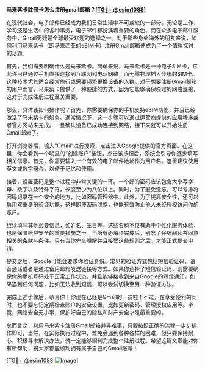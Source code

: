 **马来紫卡註冊卡怎么注册gmail邮箱？[[TG💪+ @esim1088](https://t.me/s/esim1088)]**

在现代社会，电子邮件已经成为我们日常生活中不可或缺的一部分。无论是工作、学习还是生活中的各种事务，电子邮件都扮演着重要的角色。而在众多电子邮件服务中，Gmail无疑是全球最受欢迎的选择之一。对于那些身处海外的朋友来说，如何利用马来紫卡（即马来西亚的eSIM卡）注册Gmail邮箱便成为了一个值得探讨的话题。

首先，我们需要明确什么是马来紫卡。简单来说，马来紫卡是一种电子SIM卡，它允许用户通过手机直接连接到互联网和电话网络，而无需物理插入传统的SIM卡。这种技术尤其适合经常旅行或需要频繁更换设备的人群。对于想要注册Gmail邮箱的用户而言，马来紫卡提供了一种便捷的方式，因为它能够确保稳定的网络连接，这对于完成注册过程至关重要。

那么，具体该如何操作呢？首先，你需要确保你的手机支持eSIM功能，并且已经激活了马来紫卡的服务。通常情况下，这一步骤可以通过运营商提供的应用程序或者官方网站来完成。一旦确认设备已成功连接到网络，接下来就可以开始注册Gmail邮箱了。

打开浏览器后，输入“Gmail”进行搜索，点击进入Google提供的官方页面。在这里，你会看到一个明显的“创建账户”按钮。点击该按钮后，系统会引导你逐步填写相关信息。首先，你需要输入一个有效的电子邮件地址作为用户名。这里建议使用英文或数字组合，以便于记忆和使用。

接着，设置密码是整个过程中非常关键的一环。一个好的密码应该包含大小写字母、数字以及特殊字符，长度至少为八位以上。同时，为了避免遗忘，可以考虑将密码记录在一个安全的地方，比如密码管理器中。此外，为了提高安全性，还可以启用双重身份验证功能，这样即使密码泄露，也能有效防止他人未经授权访问你的账户。

继续填写其他必要信息，如姓名、生日等。这些资料不仅有助于个性化服务体验，也是保障账户安全的重要措施之一。当所有必填项完成后，别忘了仔细阅读并同意相关的条款与条件。只有当你完全理解并且接受这些规则之后，才能正式提交申请。

提交之后，Google可能会要求你验证身份。常见的验证方式包括短信验证码、语音通话或者是通过备用邮箱发送链接等方式。如果你选择了短信验证码，则需要确保你的手机号码处于正常工作状态，并且能够接收到来自Google的短信通知。如果遇到任何问题，比如无法收到短信，可以尝试切换至另一种验证方法。

完成上述步骤后，恭喜你！你现在已经是Gmail的一员啦！不过，在享受便利的同时，也不要忘记定期检查账户的安全设置，比如更新密码、管理授权应用等。毕竟，网络安全无小事，保护好自己的隐私和财产安全才是最重要的。

总而言之，利用马来紫卡注册Gmail邮箱并非难事，只要按照正确的流程一步步操作即可。当然，在实际执行过程中，难免会遇到各种各样的困难，但只要保持耐心，积极寻求解决办法，就一定能够顺利完成整个注册过程。希望这篇文章能对你有所帮助，祝大家都能顺利拥有属于自己的Gmail账号！

[[TG💪+ @esim1088](https://t.me/s/esim1088) ![Image](https://i.postimg.cc/4NQfJmqS/Snipaste-2025-05-13-00-14-12.png)]